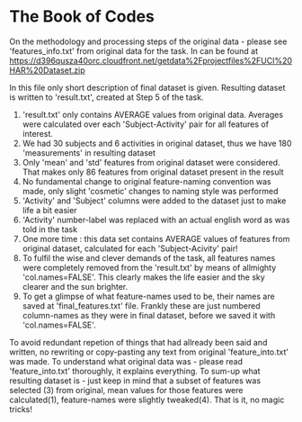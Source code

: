 # The Book of Codes

On the methodology and processing steps of the original data - please see 'features_info.txt' from original
data for the task. In can be found at https://d396qusza40orc.cloudfront.net/getdata%2Fprojectfiles%2FUCI%20HAR%20Dataset.zip
 
In this file only short description of final dataset is given. Resulting dataset is written to 'result.txt',
created at Step 5 of the task. 

1. 'result.txt' only contains AVERAGE values from original data. Averages were calculated over each 'Subject-Activity' pair for all features of interest.
2. We had 30 subjects and 6 activities in original dataset, thus we have 180 'measurements' in resulting dataset
3. Only 'mean' and 'std' features from original dataset were considered. That makes only 86 features from original dataset present in the result
4. No fundamental change to original feature-naming convention was made, only slight 'cosmetic' changes to naming style was performed
5. 'Activity' and 'Subject' columns were added to the dataset just to make life a bit easier
6. 'Activity' number-label was replaced with an actual english word as was told in the task
7. One more time : this data set contains AVERAGE values of features from original dataset, calculated for each 'Subject-Acivity' pair!
8. To fulfil the wise and clever demands of the task, all features names were completely removed from the 'result.txt' by means of allmighty 'col.names=FALSE'. This clearly makes the life easier and the sky clearer and the sun brighter.
9. To get a glimpse of what feature-names used to be, their names are saved at 'final_features.txt' file. Frankly these are just numbered column-names as they were in final dataset, before we saved it with 'col.names=FALSE'.

To avoid redundant repetion of things that had allready been said and written, no rewriting or copy-pasting any 
text from original 'feature_into.txt' was made. To understand what original data was - please read 'feature_into.txt' thoroughly,
it explains everything. To sum-up what resulting dataset is - just keep in mind that a subset of features was
selected (3) from original, mean values for those features were calculated(1), feature-names were slightly
tweaked(4). That is it, no magic tricks!